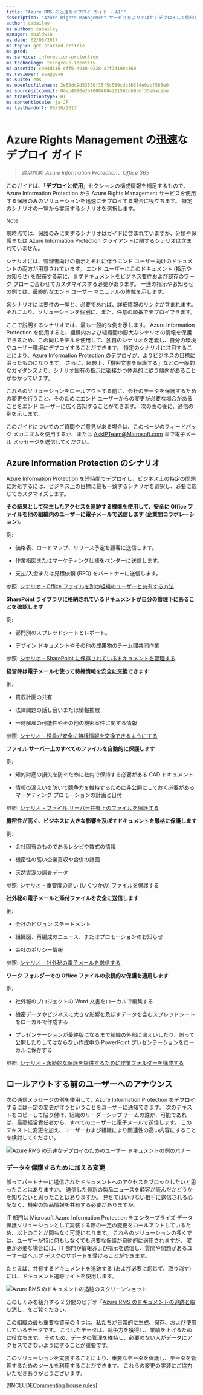 ```yaml
---
title: "Azure RMS の迅速なデプロイ ガイド - AIP"
description: "Azure Rights Management サービスをよりすばやくデプロイして使用し、組織のデータを保護するために使用できるガイドです。 特定のシナリオの一覧から実装するシナリオを選択して開始します。"
author: cabailey
ms.author: cabailey
manager: mbaldwin
ms.date: 02/08/2017
ms.topic: get-started-article
ms.prod: 
ms.service: information-protection
ms.technology: techgroup-identity
ms.assetid: c994d616-cff6-4930-9228-a7f7d198a160
ms.reviewer: esaggese
ms.suite: ems
ms.openlocfilehash: 2e50dc9d53550f35f5c589cdb1b384e0abf585e0
ms.sourcegitcommit: 04eb4990e2bf0004684221592cb93df35e6acebe
ms.translationtype: HT
ms.contentlocale: ja-JP
ms.lasthandoff: 06/30/2017
---
```

# <a name="rapid-deployment-guide-for-azure-rights-management"></a>Azure Rights Management の迅速なデプロイ ガイド

>*適用対象: Azure Information Protection、Office 365*

このガイドは、「**デプロイと使用**」セクションの構成情報を補足するもので、Azure Information Protection から Azure Rights Management サービスを使用する保護のみのソリューションを迅速にデプロイする場合に役立ちます。 特定のシナリオの一覧から実装するシナリオを選択します。

> [!NOTE]
> 現時点では、保護のみに関するシナリオはガイドに含まれていますが、分類や保護または Azure Information Protection クライアントに関するシナリオは含まれていません。 

シナリオには、管理者向けの指示とそれに伴うエンド ユーザー向けのドキュメントの両方が用意されています。 エンド ユーザーにこのドキュメント (指示やお知らせ) を配布する前に、まずドキュメントをビジネス要件および既存のワーク フローに合わせてカスタマイズする必要があります。 一連の指示やお知らせの例では、最終的なエンド ユーザー マニュアルの体裁を示します。

各シナリオには要件の一覧と、必要であれば、詳細情報のリンクが含まれます。それにより、ソリューションを個別に、また、任意の順番でデプロイできます。

ここで説明するシナリオでは、最も一般的な例を示します。 Azure Information Protection を使用すると、組織内および組織間の膨大なシナリオの情報を保護できるため、この同じモデルを使用して、独自のシナリオを定義し、自分の環境やユーザー環境にデプロイすることができます。 特定のシナリオに注目することにより、Azure Information Protection のデプロイが、よりビジネスの目標に沿ったものになります。 さらに、経験上、「機密文書を保護する」などの一般的なガイダンスより、シナリオ固有の指示に密接かつ体系的に従う傾向があることがわかっています。

これらのソリューションをロールアウトする前に、会社のデータを保護するための変更を行うこと、そのためにエンド ユーザーからの変更が必要な場合があることをエンド ユーザーに広く告知することができます。 次の表の後に、通信の例を示します。

このガイドについてのご質問やご意見がある場合は、このページのフィードバック メカニズムを使用するか、または [AskIPTeam@Microsoft.com](mailto:%20askipteam@microsoft.com?subject=Rapid%20Deployment%20Guide%20feedback) まで電子メール メッセージを送信してください。

## <a name="scenarios-for-azure-information-protection"></a>Azure Information Protection のシナリオ
Azure Information Protection を短時間でデプロイし、ビジネス上の特定の問題に対処するには、ビジネス上の目標に最も一致するシナリオを選択し、必要に応じてカスタマイズします。



**その結果として発生したアクセスを追跡する機能を使用して、安全に Office ファイルを他の組織内のユーザーに電子メールで送信します (企業間コラボレーション)。**

例:

- 価格表、ロードマップ、リリース予定を顧客に送信します。

- 作業指図またはマーケティング仕様をベンダーに送信します。

- 支払/入金または見積依頼 (RFQ) をパートナーに送信します。

参照: [シナリオ - Office ファイルを別の組織のユーザーと共有する方法](scenario-share-office-file-externally.md)

**SharePoint ライブラリに格納されているドキュメントが自分の管理下にあることを確認します**

例:

- 部門別のスプレッドシートとレポート。

- デザイン ドキュメントやその他の成果物のチーム間共同作業

参照: [シナリオ - SharePoint に保存されているドキュメントを管理する](scenario-sharepoint.md)

**経営陣は電子メールを使って特権情報を安全に交換できます**

例:

- 買収計画の共有

- 法律問題の話し合いまたは情報拡散

- 一時解雇の可能性やその他の機密案件に関する情報

参照: [シナリオ - 役員が安全に特権情報を交換できるようにする](scenario-executives-email.md)

**ファイル サーバー上のすべてのファイルを自動的に保護します**

例:

- 知的財産の損失を防ぐために社内で保持する必要がある CAD ドキュメント

- 情報の漏えいを防いで競争力を維持するために非公開にしておく必要があるマーケティング プロモーションの計画と日付

参照: [シナリオ - ファイル サーバー共有上のファイルを保護する](scenario-fci.md)

**機密性が高く、ビジネスに大きな影響を及ぼすドキュメントを厳格に保護します**

例:

- 会社固有のものであるレシピや数式の情報

- 機密性の高い企業買収や合併の計画

- 天然資源の調査データ

参照: [シナリオ - 重要度の高い (いくつかの) ファイルを保護する](scenario-secure-most-valuable-files.md)

**社外秘の電子メールと添付ファイルを安全に送信します**

例:

- 会社のビジョン ステートメント

- 組織図、再編成のニュース、またはプロモーションのお知らせ

- 会社のポリシー情報

参照: [シナリオ - 社外秘の電子メールを送信する](scenario-company-confidential-email.md)

**ワーク フォルダーでの Office ファイルの永続的な保護を適用します**

例:

- 社外秘のプロジェクトの Word 文書をローカルで編集する

- 機密データやビジネスに大きな影響を及ぼすデータを含むスプレッドシートをローカルで作成する

- プレゼンテーションが最終版になるまで組織の外部に漏えいしたり、誤って公開したりしてはならない作成中の PowerPoint プレゼンテーションをローカルに保存する

参照: [シナリオ - 永続的な保護を提供するために作業フォルダーを構成する](scenario-work-folders.md)




## <a name="announcement-for-users-before-rollout"></a>ロールアウトする前のユーザーへのアナウンス
次の通信メッセージの例を使用して、Azure Information Protection をデプロイするには一定の変更が伴うということをユーザーに通知できます。 次のテキストをコピーして貼り付け、組織のリーダーシップ チームの誰か、可能であれば、最高経営責任者から、すべてのユーザーに電子メールで送信します。 このテキストに変更を加え、ユーザーおよび組織により関連性の高い内容にすることを検討してください。

![Azure RMS の迅速なデプロイのためのユーザー ドキュメントの例のバナー](../media/AzRMS_ExampleBanner.png)

### <a name="changes-were-making-to-safeguard-our-data"></a>データを保護するために加える変更
誤ってパートナーに送信されたドキュメントへのアクセスをブロックしたいと思ったことはありますか。 送信した最新の製品ニュースを顧客が読んだかどうかを知りたいと思ったことはありますか。 見せてはいけない相手に送信される心配なく、機密の製品情報を共有する必要がありますか。

IT 部門は Microsoft Azure Information Protection をエンタープライズ データ保護ソリューションとして実装する際の一定の変更をロールアウトしているため、以上のことが間もなく可能になります。 これらのソリューションの多くでは、ユーザーが特に何もしなくても必要な保護が自動的に適用されますが、 変更が必要な場合には、IT 部門が情報および指示を送信し、質問や問題があるユーザーはヘルプ デスクのサポートを受けることができます。

たとえば、共有するドキュメントを追跡する (および必要に応じて、取り消す) には、ドキュメント追跡サイトを使用します。

![Azure RMS のドキュメントの追跡のスクリーンショット](../media/AzRMS_Tutorial_5_Screenshots.png)

このしくみを紹介する 2 分間のビデオ「[Azure RMS のドキュメントの追跡と取り消し](https://channel9.msdn.com/Series/Information-Protection/Azure-RMS-Document-Tracking-and-Revocation)」をご覧ください。

この組織の最も重要な資産の 1 つは、私たちが日常的に生成、保存、および使用しているデータです。 こうしたデータは、競争力を獲得し、業績を上げるために役立ちます。 そのため、データの管理を維持し、必要のない人がデータにアクセスできないようにすることが重要です。

このソリューションを実装することにより、重要なデータを保護し、データを管理するためのツールを利用することができます。 これらの変更の実装にご協力いただきありがとうございます。

[!INCLUDE[Commenting house rules](../includes/houserules.md)]
